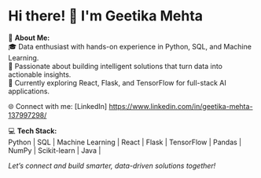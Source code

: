 
# Hi there! 👋 I'm Geetika Mehta

💫 **About Me:**  
🎓 Data enthusiast with hands-on experience in Python, SQL, and Machine Learning.  
🚀 Passionate about building intelligent solutions that turn data into actionable insights.  
🎯 Currently exploring React, Flask, and TensorFlow for full-stack AI applications.  

🌐 Connect with me: 
[LinkedIn] https://www.linkedin.com/in/geetika-mehta-137997298/

💻 **Tech Stack:**  
Python | SQL | Machine Learning | React | Flask | TensorFlow | Pandas | NumPy | Scikit-learn | Java |   

*Let’s connect and build smarter, data-driven solutions together!*
```


